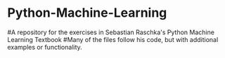 # Python-Machine-Learning
#A repository for the exercises in Sebastian Raschka's Python Machine Learning Textbook
#Many of the files follow his code, but with additional examples or functionality. 
